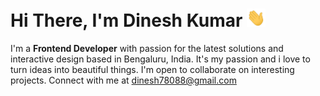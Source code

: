 
<h1>Hi There, I'm Dinesh Kumar <img  src="https://raw.githubusercontent.com/ABSphreak/ABSphreak/master/gifs/Hi.gif" width="30px"></h1>

I'm a **Frontend Developer** with passion for the latest solutions and interactive design based in Bengaluru, India. It's my passion and i love to turn ideas into beautiful things. I'm open to collaborate on interesting projects. Connect with me at dinesh78088@gmail.com
